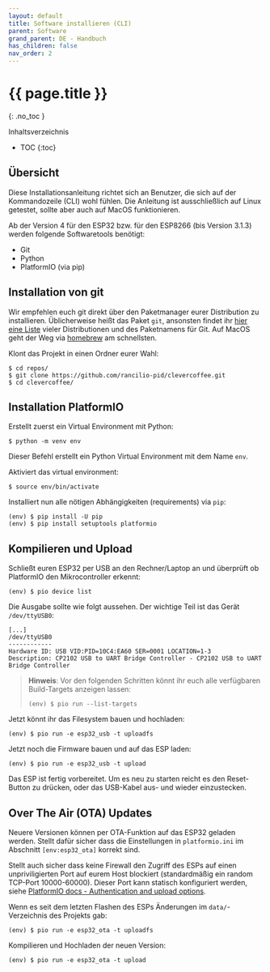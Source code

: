 ```yaml
---
layout: default
title: Software installieren (CLI)
parent: Software
grand_parent: DE - Handbuch
has_children: false
nav_order: 2
---
```


# {{ page.title }}
{: .no_toc }

Inhaltsverzeichnis

* TOC
{:toc}


## Übersicht

Diese Installationsanleitung richtet sich an Benutzer, die sich auf der Kommandozeile (CLI) wohl fühlen. Die Anleitung ist ausschließlich auf Linux getestet, sollte aber auch auf MacOS funktionieren.

Ab der Version 4 für den ESP32 bzw. für den ESP8266 (bis Version 3.1.3)  werden folgende Softwaretools benötigt:
* Git
* Python
* PlatformIO (via pip)


## Installation von git

Wir empfehlen euch git direkt über den Paketmanager eurer Distribution zu installieren. Üblicherweise heißt das Paket `git`, ansonsten findet ihr [hier eine Liste](https://pkgs.org/download/git) vieler Distributionen und des Paketnamens für Git. Auf MacOS geht der Weg via [homebrew](https://brew.sh) am schnellsten.

Klont das Projekt in einen Ordner eurer Wahl:
```
$ cd repos/
$ git clone https://github.com/rancilio-pid/clevercoffee.git
$ cd clevercoffee/
```


## Installation PlatformIO

Erstellt zuerst ein Virtual Environment mit Python:
```
$ python -m venv env
```
Dieser Befehl erstellt ein Python Virtual Environment mit dem Name `env`.

Aktiviert das virtual environment:
```
$ source env/bin/activate
```

Installiert nun alle nötigen Abhängigkeiten (requirements) via `pip`:
```
(env) $ pip install -U pip
(env) $ pip install setuptools platformio
```


## Kompilieren und Upload

Schließt euren ESP32 per USB an den Rechner/Laptop an und überprüft ob PlatformIO den Mikrocontroller erkennt:
```
(env) $ pio device list
```

Die Ausgabe sollte wie folgt aussehen. Der wichtige Teil ist das Gerät `/dev/ttyUSB0`:
```
[...]
/dev/ttyUSB0
------------
Hardware ID: USB VID:PID=10C4:EA60 SER=0001 LOCATION=1-3
Description: CP2102 USB to UART Bridge Controller - CP2102 USB to UART Bridge Controller
```

> **Hinweis**: Vor den folgenden Schritten könnt ihr euch alle verfügbaren Build-Targets anzeigen lassen:
> ```
> (env) $ pio run --list-targets
> ```

Jetzt könnt ihr das Filesystem bauen und hochladen:

```
(env) $ pio run -e esp32_usb -t uploadfs
```

Jetzt noch die Firmware bauen und auf das ESP laden:

```
(env) $ pio run -e esp32_usb -t upload
```

Das ESP ist fertig vorbereitet. Um es neu zu starten reicht es den Reset-Button zu drücken, oder das USB-Kabel aus- und wieder einzustecken.

## Over The Air (OTA) Updates

Neuere Versionen können per OTA-Funktion auf das ESP32 geladen werden. Stellt dafür sicher dass die Einstellungen in `platformio.ini` im Abschnitt `[env:esp32_ota]` korrekt sind.

Stellt auch sicher dass keine Firewall den Zugriff des ESPs auf einen unpriviligierten Port auf eurem Host blockiert (standardmäßig ein random TCP-Port 10000-60000). Dieser Port kann statisch konfiguriert werden, siehe [PlatformIO docs - Authentication and upload options](https://docs.platformio.org/en/latest/platforms/espressif32.html#authentication-and-upload-options).

Wenn es seit dem letzten Flashen des ESPs Änderungen im `data/`-Verzeichnis des Projekts gab:

```
(env) $ pio run -e esp32_ota -t uploadfs
```

Kompilieren und Hochladen der neuen Version:

```
(env) $ pio run -e esp32_ota -t upload
```
